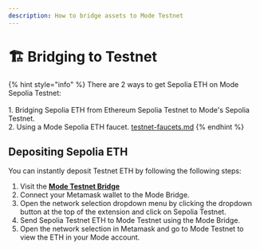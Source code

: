 ```yaml
---
description: How to bridge assets to Mode Testnet
---
```


# 🏗️ Bridging to Testnet

{% hint style="info" %}
There are 2 ways to get Sepolia ETH on Mode Sepolia Testnet:\
\
1\. Bridging Sepolia ETH from Ethereum Sepolia Testnet to Mode's Sepolia Testnet.\
2\. Using a Mode Sepolia ETH faucet. [testnet-faucets.md](../tools/testnet-faucets.md "mention")
{% endhint %}

## Depositing Sepolia ETH

You can instantly deposit Testnet ETH by following the following steps:

1. Visit the [**Mode Testnet Bridge**](https://sepolia-bridge.mode.network/) &#x20;
2. Connect your Metamask wallet to the Mode Bridge.&#x20;
3. Open the network selection dropdown menu by clicking the dropdown button at the top of the extension and click on Sepolia Testnet.&#x20;
4. Send Sepolia Testnet ETH to Mode Testnet using the Mode Bridge.&#x20;
5. Open the network selection in Metamask and go to Mode Testnet to view the ETH in your Mode account.&#x20;
